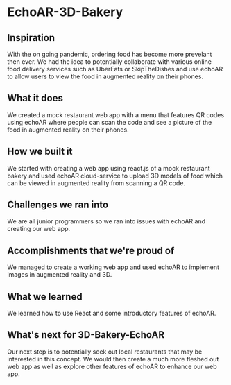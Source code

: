 # EchoAR-3D-Bakery

## Inspiration

With the on going pandemic, ordering food has become more prevelant then ever. We had the idea to potentially collaborate with various online food delivery services such as UberEats or SkipTheDishes and use echoAR to allow users to view the food in augmented reality on their phones.

## What it does

We created a mock restaurant web app with a menu that features QR codes using echoAR where people can scan the code and see a picture of the food in augmented reality on their phones.

## How we built it

We started with creating a web app using react.js of a mock restaurant bakery and used echoAR cloud-service to upload 3D models of food which can be viewed in augmented reality from scanning a QR code.

## Challenges we ran into

We are all junior programmers so we ran into issues with echoAR and creating our web app.

## Accomplishments that we're proud of

We managed to create a working web app and used echoAR to implement images in augmented reality and 3D.

## What we learned

We learned how to use React and some introductory features of echoAR.

## What's next for 3D-Bakery-EchoAR

Our next step is to potentially seek out local restaurants that may be interested in this concept. We would then create a much more fleshed out web app as well as explore other features of echoAR to enhance our web app.
